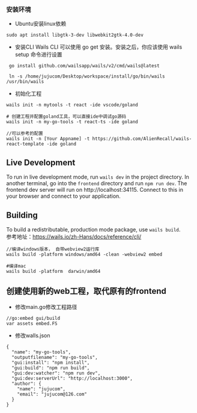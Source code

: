 ### 安装环境
* Ubuntu安装linux依赖
```shell
sudo apt install libgtk-3-dev libwebkit2gtk-4.0-dev
```

* 安装CLI
Wails CLI 可以使用 go get 安装。安装之后，你应该使用 wails setup 命令进行设置
```shell
 go install github.com/wailsapp/wails/v2/cmd/wails@latest
 
 ln -s /home/jujucom/Desktop/workspace/install/go/bin/wails /usr/bin/wails

```

* 初始化工程
```shell
wails init -n mytools -t react -ide vscode/goland

# 创建工程并配置goland工具，可以直接ide中调试go源码
wails init -n my-go-tools -t react-ts -ide goland

//可以参考的配置
wails init -n [Your Appname] -t https://github.com/AlienRecall/wails-react-template -ide goland

```


## Live Development

To run in live development mode, run `wails dev` in the project directory. In another terminal, go into the `frontend`
directory and run `npm run dev`. The frontend dev server will run on http://localhost:34115. Connect to this in your
browser and connect to your application.

## Building

To build a redistributable, production mode package, use `wails build`.  
参考地址：https://wails.io/zh-Hans/docs/reference/cli/
```shell
//编译windows版本， 自带webview2运行库
wails build -platform windows/amd64 -clean -webview2 embed

#编译mac
wails build -platform  darwin/amd64

```

## 创建使用新的web工程，取代原有的frontend
* 修改main.go修改工程路径
```shell
//go:embed gui/build
var assets embed.FS
```
* 修改walls.json
```shell
{
  "name": "my-go-tools",
  "outputfilename": "my-go-tools",
  "gui:install": "npm install",
  "gui:build": "npm run build",
  "gui:dev:watcher": "npm run dev",
  "gui:dev:serverUrl": "http://localhost:3000",
  "author": {
    "name": "jujucom",
    "email": "jujucom@126.com"
  }
}
```

